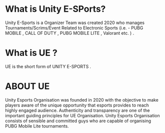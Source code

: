 # What is Unity E-SPorts? 

Unity E-Sports is a Organizer Team was created 2020 who manages Tournaments/Scrims/Event Related to Electronic Sports (i.e. - PUBG MOBILE , CALL OF DUTY , PUBG MOBILE LITE , Valorant etc. ) . 

# What is UE ? 
UE is the short form of UNITY E-SPORTS . 

# ABOUT UE 
Unity Esports Organisation was founded in 2020 with the objective to make players aware of the unique opportunity that esports provides to reach highly engaged audience. Authenticity and transparency are one of the important guiding principles for UE Organisation. Unity Esports Organisation consists of sensible and committed guys who are capable of organising PUBG Mobile Lite tournaments.
